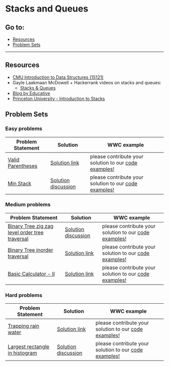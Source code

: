 # Stacks and Queues

## Go to:
 * [Resources](#resources)
 * [Problem Sets](#problem-sets)

___

## Resources
- [CMU Introduction to Data Structures (15121)](https://www.andrew.cmu.edu/course/15-121/lectures/Stacks%20and%20Queues/Stacks%20and%20Queues.html#:~:text=A%20queue%20is%20a%20container,%2Dout%20(FIFO)%20principle.&text=The%20difference%20between%20stacks%20and,item%20the%20least%20recently%20added.)
- Gayle Laakmaan McDowell + Hackerrank videos on stacks and queues:
    - [Stacks & Queues](https://www.youtube.com/watch?v=wjI1WNcIntg)
- [Blog by Educative](https://www.educative.io/blog/data-structures-stack-queue-java-tutorial)
- [Princeton University - Introduction to Stacks](https://introcs.cs.princeton.edu/java/43stack/) 

## Problem Sets

### Easy problems
Problem Statement | Solution | WWC example
--- | --- | ---
[Valid Parentheses](https://leetcode.com/problems/valid-parentheses/) | [Solution link](https://leetcode.com/problems/valid-parentheses/solution/) | please contribute your solution to our [code examples!](https://github.com/WomenWhoCode/wwcsf-algos/tree/master/code-examples/)
[Min Stack](https://leetcode.com/problems/min-stack/) | [Solution discussion](https://leetcode.com/problems/min-stack/discuss/?currentPage=1&orderBy=hot&query=) | please contribute your solution to our [code examples!](https://github.com/WomenWhoCode/wwcsf-algos/tree/master/code-examples/)


### Medium problems
Problem Statement | Solution | WWC example
--- | --- | ---
[Binary Tree zig zag level order tree traversal ](https://leetcode.com/problems/binary-tree-zigzag-level-order-traversal/) | [Solution discussion](https://leetcode.com/problems/binary-tree-zigzag-level-order-traversal/discuss/?currentPage=1&orderBy=hot&query=) | please contribute your solution to our [code examples!](https://github.com/WomenWhoCode/wwcsf-algos/tree/master/code-examples/)
[Binary Tree inorder traversal](https://leetcode.com/problems/binary-tree-inorder-traversal/) | [Solution link](https://leetcode.com/problems/binary-tree-inorder-traversal/solution/) | please contribute your solution to our [code examples!](https://github.com/WomenWhoCode/wwcsf-algos/tree/master/code-examples/)
[Basic Calculator - II](https://leetcode.com/problems/basic-calculator-ii/) | [Solution link](https://leetcode.com/problems/basic-calculator-ii/solution/) | please contribute your solution to our [code examples!](https://github.com/WomenWhoCode/wwcsf-algos/tree/master/code-examples/)


### Hard problems
Problem Statement | Solution | WWC example
--- | --- | ---
[Trapping rain water](https://leetcode.com/problems/trapping-rain-water/) | [Solution link](https://leetcode.com/problems/trapping-rain-water/solution/) | please contribute your solution to our [code examples!](https://github.com/WomenWhoCode/wwcsf-algos/tree/master/code-examples/)
[Largest rectangle in histogram](https://leetcode.com/problems/largest-rectangle-in-histogram/) | [Solution discussion](https://leetcode.com/problems/largest-rectangle-in-histogram/discuss/?currentPage=1&orderBy=hot&query=) | please contribute your solution to our [code examples!](https://github.com/WomenWhoCode/wwcsf-algos/tree/master/code-examples/)
